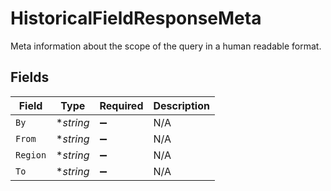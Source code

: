 # HistoricalFieldResponseMeta

Meta information about the scope of the query in a human readable format.


## Fields

| Field              | Type               | Required           | Description        |
| ------------------ | ------------------ | ------------------ | ------------------ |
| `By`               | **string*          | :heavy_minus_sign: | N/A                |
| `From`             | **string*          | :heavy_minus_sign: | N/A                |
| `Region`           | **string*          | :heavy_minus_sign: | N/A                |
| `To`               | **string*          | :heavy_minus_sign: | N/A                |